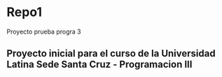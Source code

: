 # Repo1
Proyecto prueba progra 3 
<H2>Proyecto inicial para el curso de la Universidad Latina Sede Santa Cruz - Programacion III<H2>
